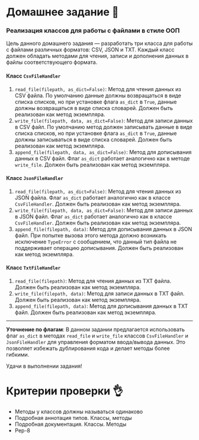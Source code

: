 # Домашнее задание 📃

### Реализация классов для работы с файлами в стиле ООП

Цель данного домашнего задания — разработать три класса для работы с файлами различных форматов: CSV, JSON и TXT. Каждый класс должен обладать методами для чтения, записи и дополнения данных в файлы соответствующего формата.

#### Класс `CsvFileHandler`

1. `read_file(filepath, as_dict=False)`: Метод для чтения данных из CSV файла. По умолчанию данные должны возвращаться в виде списка списков, но при установке флага `as_dict` в `True`, данные должны возвращаться в виде списка словарей. Должен быть реализован как метод экземпляра.
2. `write_file(filepath, data, as_dict=False)`: Метод для записи данных в CSV файл. По умолчанию метод должен записывать данные в виде списка списков, но при установке флага `as_dict` в `True`, данные должны записываться в виде списка словарей. Должен быть реализован как метод экземпляра.
3. `append_file(filepath, data, as_dict=False)`: Метод для дописывания данных в CSV файл. Флаг `as_dict` работает аналогично как в методе `write_file`. Должен быть реализован как метод экземпляра.

#### Класс `JsonFileHandler`

1. `read_file(filepath, as_dict=False)`: Метод для чтения данных из JSON файла. Флаг `as_dict` работает аналогично как в классе `CsvFileHandler`. Должен быть реализован как метод экземпляра.
2. `write_file(filepath, data, as_dict=False)`: Метод для записи данных в JSON файл. Флаг `as_dict` работает аналогично как в классе `CsvFileHandler`. Должен быть реализован как метод экземпляра.
3. `append_file(filepath, data)`: Метод для дописывания данных в JSON файл. При попытке вызова этого метода должно возникать исключение `TypeError` с сообщением, что данный тип файла не поддерживает операцию дописывания. Должен быть реализован как метод экземпляра.

#### Класс `TxtFileHandler`

1. `read_file(filepath)`: Метод для чтения данных из TXT файла. Должен быть реализован как метод экземпляра.
2. `write_file(filepath, data)`: Метод для записи данных в TXT файл. Должен быть реализован как метод экземпляра.
3. `append_file(filepath, data)`: Метод для дописывания данных в TXT файл. Должен быть реализован как метод экземпляра.

---

**Уточнение по флагам**: В данном задании предлагается использовать флаг `as_dict` в методах `read_file` и `write_file` классов `CsvFileHandler` и `JsonFileHandler` для управления форматом ввода/вывода данных. Это позволяет избежать дублирования кода и делает методы более гибкими.

Удачи в выполнении задания!
# Критерии проверки 👌

- Методы у классов должны называться одинаково
- Подробная аннотация типов. Классы, методы
- Подробная документация. Классы. Методы
- Pep-8
